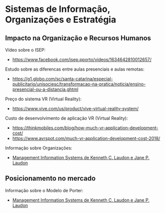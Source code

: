 # Sistemas de Informação, Organizações e Estratégia #

## Impacto na Organização e Recursos Humanos ##

Vídeo sobre o ISEP:
+ https://www.facebook.com/isep.pporto/videos/1634642810012657/

Estudo sobre as diferencas entre aulas presenciais e aulas remotas:
+ https://g1.globo.com/sc/santa-catarina/especial-publicitario/unisociesc/transformacao-na-pratica/noticia/ensino-presencial-ou-a-distancia.ghtml

Preço do sistema VR (Virtual Reality):
+ https://www.vive.com/us/product/vive-virtual-reality-system/

Custo de desenvolvimento de aplicação VR (Virtual Reality):
+ https://thinkmobiles.com/blog/how-much-vr-application-development-cost/
+ https://www.avrspot.com/much-vr-application-development-cost-2018/

Informação sobre Organizações:
+ [Management Information Systems de Kenneth C. Laudon e Jane P. Laudon](https://www.pearson.com/us/higher-education/product/Laudon-Management-Information-Systems-Managing-the-Digital-Firm-13th-Edition/9780133050691.html)

## Posicionamento no mercado ##

Informação sobre o Modelo de Porter:
+ [Management Information Systems de Kenneth C. Laudon e Jane P. Laudon](https://www.pearson.com/us/higher-education/product/Laudon-Management-Information-Systems-Managing-the-Digital-Firm-13th-Edition/9780133050691.html)